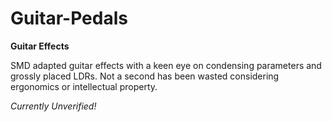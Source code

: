 # Guitar-Pedals
**Guitar Effects**

SMD adapted guitar effects with a keen eye on condensing parameters and grossly placed LDRs.
Not a second has been wasted considering ergonomics or intellectual property.

_Currently Unverified!_
